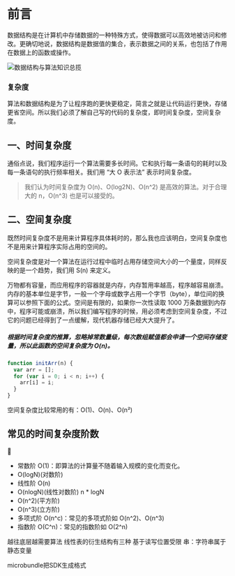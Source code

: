 # 前言

数据结构是在计算机中存储数据的一种特殊方式，使得数据可以高效地被访问和修改。更确切地说，数据结构是数据值的集合，表示数据之间的关系，也包括了作用在数据上的函数或操作。

![数据结构与算法知识总揽](https://api.zhanggaoyuan.com/uploads/images/articles/201904/20/1_1555733566_xcaWlw6beH.png)

### 复杂度

算法和数据结构是为了让程序跑的更快更稳定，简言之就是让代码运行更快，存储更省空间。所以我们必须了解自己写的代码的复杂度，即时间复杂度，空间复杂度。

## 一、时间复杂度

通俗点说，我们程序运行一个算法需要多长时间。它和执行每一条语句的耗时以及每一条语句的执行频率相关。我们用 “大 O 表示法” 表示时间复杂度。

> 我们认为时间复杂度为 O(n)、O(log2N)、O(n^2) 是高效的算法。对于合理大的 n，O(n^3) 也是可以接受的。

## 二、空间复杂度

既然时间复杂度不是用来计算程序具体耗时的，那么我也应该明白，空间复杂度也不是用来计算程序实际占用的空间的。

空间复杂度是对一个算法在运行过程中临时占用存储空间大小的一个量度，同样反映的是一个趋势，我们用 S(n) 来定义。

万物都有容量，而应用程序的容器就是内存，内存暂用率越高，程序越容易崩溃。内存的基本单位是字节，一般一个字母或数字占用一个字节（byte），单位间的换算可以参照下面的公式。空间是有限的，如果你一次性读取 1000 万条数据到内存中，程序可能或崩溃，所以我们编写程序的时候，用必须考虑到空间复杂度，不过它的问题已经得到了一点缓解，现代机器存储已经大大提升了。

##### 根据时间复杂度的推算，忽略掉常数量级，每次数组赋值都会申请一个空间存储变量，所以此函数的空间复杂度为 O(n)。

```js
function initArr(n) {
  var arr = [];
  for (var i = 0; i < n; i++) {
    arr[i] = i;
  }
}
```

空间复杂度比较常用的有：O(1)、O(n)、O(n²)

## 常见的时间复杂度阶数

🔽

- 常数阶 O(1)：即算法的计算量不随着输入规模的变化而变化。
- O(logN)(对数阶)
- 线性阶 O(n)
- O(nlogN)(线性对数阶) n \* logN
- O(n^2)(平方阶)
- O(n^3)(立方阶)
- 多项式阶 O(n^c)：常见的多项式阶如 O(n^2)、O(n^3)
- 指数阶 O(C^n)：常见的指数阶如 O(2^n)

越往底层越需要算法
线性表的衍生结构有三种
基于读写位置受限
串：字符串属于静态变量



microbundle把SDK生成格式